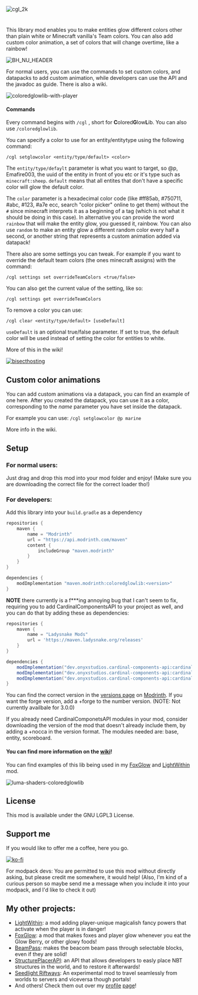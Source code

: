 ![cgl_2k](https://github.com/Emafire003/ColoredGlowLib/assets/29462910/3d70385d-4e4d-49e9-bb87-10b82902ff05)
#
This library mod enables you to make entities glow different colors other than plain white or Minecraft vanilla's Team colors. You can also add custom color animation, a set of colors that will change overtime, like a rainbow!

![BH_NU_HEADER](https://github.com/Emafire003/ColoredGlowLib/assets/29462910/9346b836-2cd7-47a0-8364-e09bd66e3c37)

For normal users, you can use the commands to set custom colors, and datapacks to add custom animation, while developers can use the API and the javadoc as guide. There is also a wiki.

![coloredglowlib-with-player](https://user-images.githubusercontent.com/29462910/157507551-dfc4ee7e-66fb-4dae-9578-e17ca64e3b44.png)

#### Commands
Every command begins with `/cgl` , short for **C**olored**G**low**L**ib. You can also use `/coloredglowlib`. 

You can specify a color to use for an entity/entitytype using the following command:

`/cgl setglowcolor <entity/type/default> <color>`

The `entity/type/defaylt` parameter is what you want to target, so @p, Emafire003, the uuid of the entity in front of you etc or it's type such as `minecraft:sheep`. `default` means that all entites that don't have a specific color will glow the default color.

The `color` parameter is a hexadecimal color code (like #ff85ab, #750711, #abc, #123, #a7e ecc, search "color picker" online to get them) without the `#` since minecraft interprets it as a beginning of a tag (which is not what it should be doing in this case). In alternative you can provide the word `rainbow` that will make the entity glow, you guessed it, rainbow. You can also use `random` to make an entity glow a different random color every half a second, or another string that represents a custom animation added via datapack!

There also are some settings you can tweak. For example if you want to override the default team colors (the ones minecraft assigns) with the command:

`/cgl settings set overrideTeamColors <true/false>`

You can also get the current value of the setting, like so: 

`/cgl settings get overrideTeamColors`

To remove a color you can use: 

`/cgl clear <entity/type/default> [useDefault]`

`useDefault` is an optional true/false parameter. If set to true, the default color will be used instead of setting the color for entities to white. 

More of this in the wiki!

[![bisecthosting](https://github.com/Emafire003/ColoredGlowLib/assets/29462910/973c0c1a-062c-4c4a-aa04-f02e184fd5d7)](https://www.bisecthosting.com/LightDev)

## Custom color animations
You can add custom animations via a datapack, you can find an example of one here. After you created the datapack, you can use it as a color, corresponding to the *name* parameter you have set inside the datapack.

For example you can use:
`/cgl setglowcolor @p marine`

More info in the wiki.

## Setup
### For normal users:
Just drag and drop this mod into your mod folder and enjoy! (Make sure you are downloading the correct file for the correct loader tho!)

### For developers:
Add this library into your `build.gradle` as a dependency
```gradle
repositories {
    maven {
        name = "Modrinth"
        url = "https://api.modrinth.com/maven"
        content {
            includeGroup "maven.modrinth"
        }
    }
}

dependencies {
    modImplementation "maven.modrinth:coloredglowlib:<version>"
}
```

**NOTE** there currently is a f***ing annoying bug that I can't seem to fix, requiring you to add CardinalComponentsAPI to your project as well, and you can do that by adding these as dependencies:
```gradle
repositories {
    maven {
        name = "Ladysnake Mods"
        url = 'https://maven.ladysnake.org/releases'
    }
}

dependencies {
    modImplementation("dev.onyxstudios.cardinal-components-api:cardinal-components-base:5.4.0")
	modImplementation("dev.onyxstudios.cardinal-components-api:cardinal-components-entity:5.4.0")
	modImplementation("dev.onyxstudios.cardinal-components-api:cardinal-components-scoreboard:5.4.0")
}
```

You can find the correct version in the [versions page](https://modrinth.com/mod/coloredglowlib/versions) on [Modrinth](https://modrinth.com/mod/coloredglowlib). 
If you want the forge version, add a +forge to the number version. (NOTE: Not currently availbale for 3.0.0)

If you already need CardinalComponetsAPI modules in your mod, consider downloading the version of the mod that doesn't already include them, by adding a +nocca in the version format. 
The modules needed are: base, entity, scoreboard. 

#### You can find more information on the [wiki](https://github.com/Emafire003/ColoredGlowLib/wiki)! 

You can find examples of this lib being used in my [FoxGlow](https://github.com/Emafire003/FoxGlow) and [LightWithin](https://modrinth.com/mod/LightWithin) mod.

![luma-shaders-coloredglowlib](https://user-images.githubusercontent.com/29462910/157507676-576d3fb5-e24b-41f7-a7f0-6956d7ae4e29.png)

## License

This mod is available under the GNU LGPL3 License.

## Support me
If you would like to offer me a coffee, here you go.

[![ko-fi](https://ko-fi.com/img/githubbutton_sm.svg)](https://ko-fi.com/S6S88307C)

For modpack devs: You are permitted to use this mod without directly asking, but please credit me somewhere, it would help! (Also, I'm kind of a curious person so maybe send me a message when you include it into your modpack, and I'd like to check it out)

## My other projects:
- [LightWithin](https://modrinth.com/mod/LightWithin): a mod adding player-unique magicalish fancy powers that activate when the player is in danger!
- [FoxGlow](https://modrinth.com/mod/foxglow): a mod that makes foxes and player glow whenever you eat the Glow Berry, or other glowy foods!
- [BeamPass](https://modrinth.com/mod/beampass): makes the beacom beam pass through selectable blocks, even if they are solid!
- [StructurePlacerAPI](https://modrinth.com/mod/structureplacerapi): an API that allows developers to easly place NBT structures in the world, and to restore it afterwards!
- [Seedlight Riftways](https://modrinth.com/mod/seedlight-riftways): An experimental mod to travel seamlessly from worlds to servers and viceversa though portals!
- And others! Check them out over my [profile](https://www.curseforge.com/members/emafire003/projects) [page](https://modrinth.com/user/Emafire003)!
